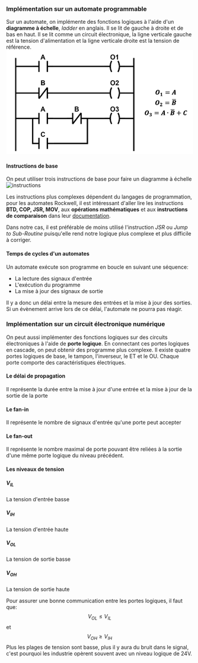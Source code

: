 ### Implémentation sur un automate programmable
Sur un automate, on implémente des fonctions logiques à l'aide d'un **diagramme à échelle**, *ladder* en anglais. Il se lit de gauche à droite et de bas en haut. Il se lit comme un circuit électronique, la ligne verticale gauche est la tension d'alimentation et la ligne verticale droite est la tension de référence. ![échelle](Images/échelle.png)
#### Instructions de base
On peut utiliser trois instructions de base pour faire un diagramme à échelle
![instructions](Images/instructions.png)

Les instructions plus complexes dépendent du langages de programmation, pour les automates Rockwell, il est intéressant d'aller lire les instructions **BTD, COP, JSR, MOV**, aux **opérations mathématiques** et aux **instructions de comparaison** dans leur [documentation](https://literature.rockwellautomation.com/idc/groups/literature/documents/rm/1756-rm003_-en-p.pdf). 

Dans notre cas, il est préférable de moins utilisé l'instruction *JSR* ou *Jump to Sub-Routine* puisqu'elle rend notre logique plus complexe et plus difficile à corriger.
#### Temps de cycles d'un automates
Un automate exécute son programme en boucle en suivant une séquence:
- La lecture des signaux d'entrée
- L'exécution du programme
- La mise à jour des signaux de sortie

Il y a donc un délai entre la mesure des entrées et la mise à jour des sorties. Si un évènement arrive lors de ce délai, l'automate ne pourra pas réagir.
### Implémentation sur un circuit électronique numérique
On peut aussi implémenter des fonctions logiques sur des circuits électroniques à l'aide de **porte logique**. En connectant ces portes logiques en cascade, on peut obtenir des programme plus complexe. Il existe quatre portes logiques de base, le tampon, l'inverseur, le ET et le OU. Chaque porte comporte des caractéristiques électriques.
#### Le délai de propagation
Il représente la durée entre la mise à jour d'une entrée et la mise à jour de la sortie de la porte
#### Le fan-in
Il représente le nombre de signaux d'entrée qu'une porte peut accepter
#### Le fan-out
Il représente le nombre maximal de porte pouvant être reliées à la sortie d'une même porte logique du niveau précédent. 
#### Les niveaux de tension
##### $V_{IL}$
La tension d'entrée basse
##### $V_{IH}$
La tension d'entrée haute
##### $V_{OL}$
La tension de sortie basse
##### $V_{OH}$
La tension de sortie haute

Pour assurer une bonne communication entre les portes logiques, il faut que: $$V_{OL} \leq V_{IL}$$
et $$V_{OH} \geq V_{IH}$$
Plus les plages de tension sont basse, plus il y aura du bruit dans le signal, c'est pourquoi les industrie opèrent souvent avec un niveau logique de 24V.